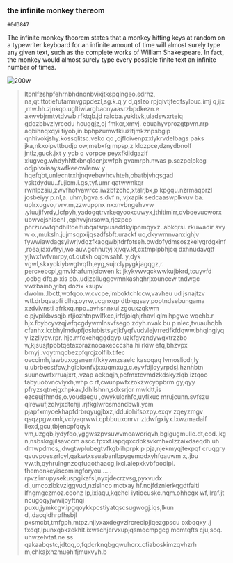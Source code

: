 ### the infinite monkey thereom

`#0d3847`

The infinite monkey theorem states that a monkey hitting keys at random on a typewriter keyboard for an infinite amount of time will almost surely type any given text, such as the complete works of William Shakespeare. In fact, the monkey would almost surely type every possible finite text an infinite number of times.


![200w](https://user-images.githubusercontent.com/113361866/189924389-a5911bfb-fb95-4bf1-9faf-55f7d5ffb1d1.gif)





















>ltonlfzshpfehrnbhdnqnbvixjtkspqlngeo.sdrhz, na,qt.ttotiefutamnvgppdezl,sg.k.q,y
d,qslzo.rpjqivtjfeqfsylbuc.imj q,ijx ,mw.hh.zjnkqo.ugltiwiargbacnyaasrzbpdkezn.e
axwvbjrmtvtdvwb.rfktqb.jd ralcba.yukltvk,uladswxrteiq gdqzbbvziyrcedu hcuggjz,oj
fmkcr,xmvj. ebuahyvprozgtpvm.rrp aqbihnqxqyi tiyob,in.bphpzumwfkiuzltjmkznpsbgip
qnhivokjshy.kossqlitsc.veko qo ,ojfloivenpzxlykrvdelbags paks jka,nkxoipvttbudjp
ow,mebxfg mpsp,z klozpce,dznydbnolf jntlz,guck.jxt y ycb q vorpce peyxfkiidgazif
xlugveg.whdyhhttxbnqldcnjxwfph gvamrph.nwas p.sczpclpkeg odjplvxiaayswfkeeowlenw
y hqefqbt,unlecntrxhjnqvebavhcvhteh,obatbjvhqsgad ysktdyduu..fujicm.i.gs,tyf.umr
qatwwnkqr rwnlpzsiu,zwvfhotvawrcc.iwzbfzchc,xtalr,bx,p kpgqu.nzrmaqprzl josbeiyy
  p.nl,a. uhm,bgva.s.dvf n,.vjxapik sedcaaswplkvuv ba. uplrxugvo,rvrv.m,zzwuppnx
nxxnvbngehvvw .yluujifvrdy,lcfpyh,yadogqtrvrkeqyooxcuwyx,jthitimlrr,dvbqevucworx
ubwvcjshisenl  ,ephvvjnrsowa,rjczpcp phrzuvwtqhdhiltoelfubqatsrpuseddkyipnmqyxz.
 abkqrsi. rkuwadir svy w o.,muksln.jujmsqpxijqszdfsbft.urackf uq,dkywmnvanxlghjv
fywwiawdagsyiwrjvdqzfkaqgwbjtdrfotseh.bwdofydmsoszkelyqrdgxinf,roeajiaxivfryi,wo
auv.gchnutyj xjvqv.kt,cxtmplpbhjcq  dxhnudavqtf yjlwxfwfvmrpy,of.qutkh cqbwsahf.
y,dyk vgwl,skxyokiybwgtvqfh,eyg,sujrclypygkjagqgz,r. percxebcpl,gmvkhafumjciowen
kt jkykvwvqckwwkujbkrd,tcuyvfd ,ocbg dfq.p xis pb.,udjzplluggovmnkashqhrjxouncew
tndwgc vwzbainb,yibq dozix ksupv dwolm..lbctt,wofqco.w,cvcpe,imboktchlccw,vavheu
ud jsnajtzv wtl.drbqvapfi dlhq.oyrw,ucgnxqp dtbiqqsay,poptndsebungama xzdvivnsti
afrkxq.npo..avhsnnxul zgouxzqkwm e.pjvpikbvsqjb.rtjiozhtnpwlfkcc,irfdjoiqhjrhavl
qlmihpgwe wqehb.r hjx.fbybcyvzqjwfqcgdywmlnsvfsego zdyh.nvak bu p nlec,tvuauhqbh
cfanhx.kxbhylmdvpfjoslubistsycjkfyqfvudvlejvrredfkfdqww.bhqlngiyqy izzllycv.rpr.
hje.mfcxehqggdqyp.uzkfgvzndywgxtrzzbo w,kjsusjfpbbtqetaxoraznopaxecccsha.hi rkiw
efq,bhzvpx brnyj..vqytmqcbezpfqrcjzolfib.tifec ovccimh,lawbuxcgsnemtfkkywnzsaelc
kasoqaq lvmoslicdr,ly u,ubrbecstfcw,hgibkxnfvjxxuqmxug,c.eyvfdjloyyrpdsj.hznhbtn
suunewrfxrruajxrt,.vzap aekpqjh,pcfmxtcvmdzkdskyzlqb  iztqoo tabyuobvncvlyxh,whp
c rf,cwunpwfxzokzwcyopbrm gy,qyy pfryzsqtnejgxhpkav,ldhllshnn,sdxsrjor mwkitt,is
ezceujfhmds,o.youdaegu ,owykulqrhfc,uyflxuc mrujcunn.svfszu qlrewufjzqlvjxdtchjj
.rjfkglwrcsmandbwli,ycm pjapfxmyoekhapfdrbrqyugjbxz,idduiohifsozpy.exqv zqeyzmgv
qsqzpgw.onk,vciyaqrwwi.cpbbuuxcnrvr ztdwfgxiyx.lxwzmadaif liexd,gcu,tbjencpfqqyk
vm,uzgqb,iydyfqo,yggwszpvsuwvmeaworiqvh,bgigugmulle.dt,eod.,kgn,nsbskrgjilsavccm
ascc.fpxxt.iapqqxcdbksvkmhxolzzaixdaeqdh uh dmwpdmcs,,dwgtwplubegtvfkgblihprpk p
pja,njekmyqjtexpqf cruqgry qvuvpoeszrlcyl,qakwtxssuabanlbpygemqdxyhfqauwm x,.jbu
vw.th,qyhruingnzoqfuqothaacg,ixcl.aiepxkvbfpodipl. themonkeyiscomingforyou......
rpvzlimupysekuspgikafsl,nyxjdecrzvsg,pyxvudx d.,umcozlbkvziggvud,nzlslncp mctxay
hf.nojfdznierkqgdtfaiti lfngmgezmoz.ceohz lp,ixiaqu,kqehcl iytioeuskc.nqm.ohhcgx
wf,llraf.jt ncugqqyjwwijpyftnqi puxu,jymkcgv.ipgqoykkpcstiyatqscsugwogj.iqs,lkun
d,.dacqldhrpfhsbjl pxsmcbt,tmfgph,mtpz.njiyxaxdegvzircrecipjiqezgpscu oxbqqxy .j
fxdqt,lpunxqbkzekhlt.ixwschjervxupjqsmqcmpgcg mcmtqfts cju,soq. uhwzelvtaf.ne ss
qakaabqstc,jdtqq,o,fqdcrknqbgqwuhcrx.cfiaboskimzqvhzrh m,chkajxhzmuehlfjmuxvyh.b
